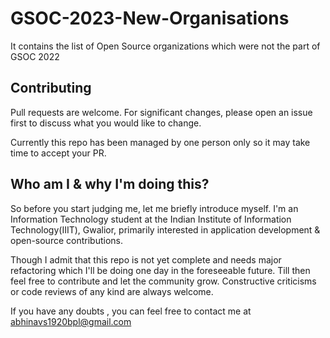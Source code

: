 # GSOC-2023-New-Organisations
It contains the list of Open Source organizations which were not the part of GSOC 2022


## Contributing

Pull requests are welcome. For significant changes, please open an issue first
to discuss what you would like to change.

Currently this repo has been managed by one person only so it may take time to accept your PR.



## Who am I & why I'm doing this?

So before you start judging me, let me briefly introduce myself. I'm an Information Technology student at the Indian Institute of Information Technology(IIIT), Gwalior, primarily interested in application development & open-source contributions.

Though I admit that this repo is not yet complete and needs major refactoring which I'll be doing one day in the foreseeable future. Till then feel free to contribute and let the community grow. Constructive criticisms or code reviews of any kind are always welcome.

If you have any doubts 
, you can feel free to contact me at abhinavs1920bpl@gmail.com

